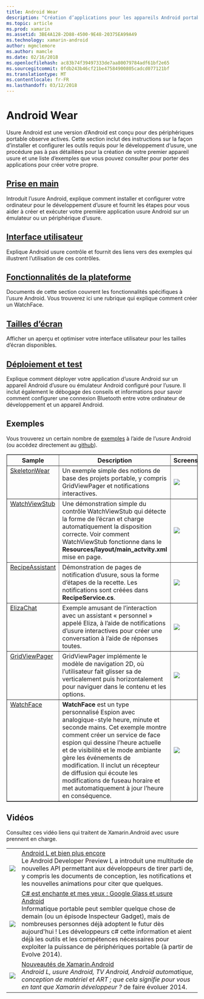 ```yaml
---
title: Android Wear
description: "Création d’applications pour les appareils Android portable."
ms.topic: article
ms.prod: xamarin
ms.assetid: 3BE4A128-2D88-4500-9E48-20375EA99A49
ms.technology: xamarin-android
author: mgmclemore
ms.author: mamcle
ms.date: 02/16/2018
ms.openlocfilehash: ac83b74f39497333de7aa80079784adf61bf2e65
ms.sourcegitcommit: 0fdb243b46cf21be47584900805cadcd077121bf
ms.translationtype: MT
ms.contentlocale: fr-FR
ms.lasthandoff: 03/12/2018
---
```

# <a name="android-wear"></a>Android Wear

Usure Android est une version d’Android est conçu pour des périphériques portable observe actives. Cette section inclut des instructions sur la façon d’installer et configurer les outils requis pour le développement d’usure, une procédure pas à pas détaillées pour la création de votre premier appareil usure et une liste d’exemples que vous pouvez consulter pour porter des applications pour créer votre propre.

##  <a name="getting-startedandroidwearget-startedindexmd"></a>[Prise en main](~/android/wear/get-started/index.md)

Introduit l’usure Android, explique comment installer et configurer votre ordinateur pour le développement d’usure et fournit les étapes pour vous aider à créer et exécuter votre première application usure Android sur un émulateur ou un périphérique d’usure.

##  <a name="user-interfaceandroidwearuser-interfaceindexmd"></a>[Interface utilisateur](~/android/wear/user-interface/index.md)

Explique Android usure contrôle et fournit des liens vers des exemples qui illustrent l’utilisation de ces contrôles.

##  <a name="platform-featuresandroidwearplatformindexmd"></a>[Fonctionnalités de la plateforme](~/android/wear/platform/index.md)

Documents de cette section couvrent les fonctionnalités spécifiques à l’usure Android. Vous trouverez ici une rubrique qui explique comment créer un WatchFace.

##  <a name="screen-sizesandroidwearscreen-sizesmd"></a>[Tailles d’écran](~/android/wear/screen-sizes.md)

Afficher un aperçu et optimiser votre interface utilisateur pour les tailles d’écran disponibles.

##  <a name="deployment--testingandroidweardeploy-testindexmd"></a>[Déploiement et test](~/android/wear/deploy-test/index.md)

Explique comment déployer votre application d’usure Android sur un appareil Android d’usure ou émulateur Android configuré pour l’usure. Il inclut également le débogage des conseils et informations pour savoir comment configurer une connexion Bluetooth entre votre ordinateur de développement et un appareil Android.



## <a name="samples"></a>Exemples

Vous trouverez un certain nombre de [exemples](https://developer.xamarin.com/samples/android/Android%20Wear/) à l’aide de l’usure Android (ou accédez directement au [github](https://github.com/xamarin/monodroid-samples/tree/master/wear)). 

<table align="center" border="1" cellpadding="1" cellspacing="1">
  <thead>
      <th>
          <strong>Sample</strong>
      </th>
      <th>
          <strong>Description</strong>
      </th>
      <th>
          <strong>Screenshot</strong>
      </th>
  </thead>
  <tbody>
  <tr>
      <td valign="top">
          <a href="https://developer.xamarin.com/samples/SkeletonWear/">SkeletonWear</a>
      </td>
      <td valign="top">
Un exemple simple des notions de base des projets portable, y compris GridViewPager et notifications interactives.
      </td>
      <td>
          <img src="Images/skeleton.png" class="tableimg">
      </td>
  </tr>
  <tr>
      <td valign="top">
          <a href="https://developer.xamarin.com/samples/WatchViewStub/">WatchViewStub</a>
      </td>
      <td valign="top">
Une démonstration simple du contrôle WatchViewStub qui détecte la forme de l’écran et charge automatiquement la disposition correcte.
Voir comment WatchViewStub fonctionne dans le <b>Resources/layout/main_actvity.xml</b> mise en page.
      </td>
      <td>
          <img src="Images/watchview.png" class="tableimg">
      </td>
  </tr>
  <tr>
      <td valign="top">
          <a href="https://developer.xamarin.com/samples/RecipeAssistant/">RecipeAssistant</a>
      </td>
      <td valign="top">
Démonstration de pages de notification d’usure, sous la forme d’étapes de la recette. Les notifications sont créées dans <b>RecipeService.cs</b>.
      </td>
      <td>
          <img src="Images/recipeassist.png" class="tableimg">
      </td>
  </tr>
  <tr>
      <td valign="top">
          <a href="https://developer.xamarin.com/samples/ElizaChat/">ElizaChat</a>
      </td>
      <td valign="top">
Exemple amusant de l’interaction avec un assistant « personnel » appelé Eliza, à l’aide de notifications d’usure interactives pour créer une conversation à l’aide de réponses toutes.
      </td>
      <td>
          <img src="Images/eliza.png" class="tableimg">
      </td>
  </tr>
  <tr>
      <td valign="top">
          <a href="https://developer.xamarin.com/samples/GridViewPager/">GridViewPager</a>
      </td>
      <td valign="top">
GridViewPager implémente le modèle de navigation 2D, où l’utilisateur fait glisser sa de verticalement puis horizontalement pour naviguer dans le contenu et les options.
      </td>
      <td>
          <img src="Images/gridviewpager.png" class="tableimg">
      </td>
  </tr>
  <tr>
      <td valign="top">
          <a href="https://developer.xamarin.com/samples/monodroid/wear/WatchFace">WatchFace</a>
      </td>
      <td valign="top">
          <b>WatchFace</b> est un type personnalisé Espion avec analogique-style heure, minute et seconde mains. Cet exemple montre comment créer un service de face espion qui dessine l’heure actuelle et de visibilité et le mode ambiante gère les événements de modification. Il inclut un récepteur de diffusion qui écoute les modifications de fuseau horaire et met automatiquement à jour l’heure en conséquence.
      </td>
      <td>
          <img src="Images/watchface.png" class="tableimg">
      </td>
  </tr>
  </tbody>
</table>

##  <a name="videos"></a>Vidéos

Consultez ces vidéo liens qui traitent de Xamarin.Android avec usure prennent en charge.

<table align="center" border="0" cellpadding="1" cellspacing="1">
    <tr>
        <td>
        <a href="http://blog.xamarin.com/webinar-recording-android-l-and-so-much-more/"><img src="Images/video-android-l.png" border="0" /></td>
        <td><a href="http://blog.xamarin.com/webinar-recording-android-l-and-so-much-more/">Android L et bien plus encore</a>
        <br />
Le Android Developer Preview L a introduit une multitude de nouvelles API permettant aux développeurs de tirer parti de, y compris les documents de conception, les notifications et les nouvelles animations pour citer que quelques.</td>
    </tr>
    <tr>
        <td>
        <a href="https://www.youtube.com/watch?v=80H8tXByZQc"><img src="Images/video-eyes-ears.png" border="0" /></td>
        <td><a href="https://www.youtube.com/watch?v=80H8tXByZQc">C# est enchante et mes yeux : Google Glass et usure Android</a>
        <br />
Informatique portable peut sembler quelque chose de demain (ou un épisode Inspecteur Gadget), mais de nombreuses personnes déjà adoptent le futur dès aujourd'hui ! Les développeurs c# cette information et aient déjà les outils et les compétences nécessaires pour exploiter la puissance de périphériques portable (à partir de Evolve 2014).</td>
    </tr>
    <tr>
        <td>
        <a href="https://www.youtube.com/watch?v=Gpqc2XZIQfU"><img src="Images/video-whats-new.png" border="0" /></td>
        <td><a href="https://www.youtube.com/watch?v=Gpqc2XZIQfU">Nouveautés de Xamarin.Android</a>
        <br />
        <i>Android L, usure Android, TV Android, Android automatique, conception de matériel et ART ; que cela signifie pour vous en tant que Xamarin développeur ? </i> de faire évoluer 2014.</td>
    </tr>
</table>


<!--

March 18
http://blog.xamarin.com/android-wear/

August 14
http://blog.xamarin.com/android-l-developer-preview-android-wear-support/

August 27
http://blog.xamarin.com/tips-for-your-first-android-wear-app/

Watch Face
https://github.com/Redth/Xamarin.Wear.WatchFace
-->
